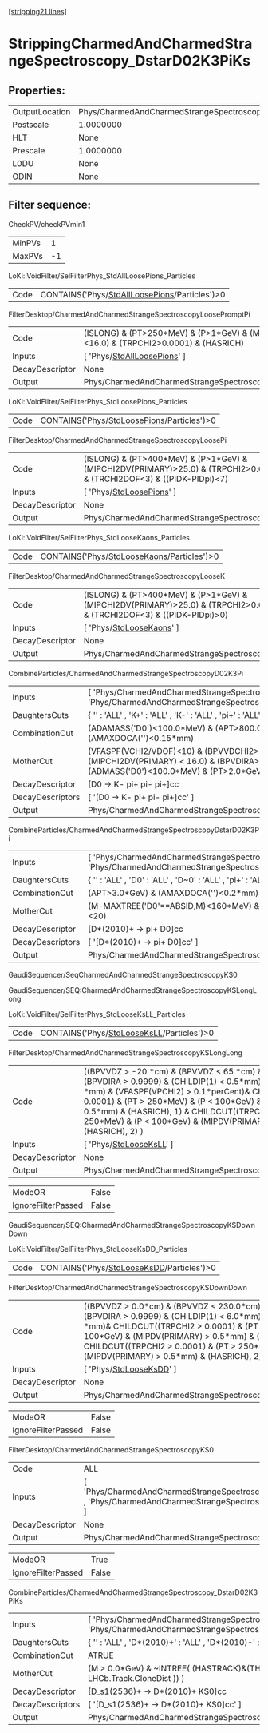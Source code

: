 [[stripping21 lines]](./stripping21-index)

# StrippingCharmedAndCharmedStrangeSpectroscopy_DstarD02K3PiKs

## Properties:

|                |                                                                    |
|----------------|--------------------------------------------------------------------|
| OutputLocation | Phys/CharmedAndCharmedStrangeSpectroscopy_DstarD02K3PiKs/Particles |
| Postscale      | 1.0000000                                                          |
| HLT            | None                                                               |
| Prescale       | 1.0000000                                                          |
| L0DU           | None                                                               |
| ODIN           | None                                                               |

## Filter sequence:

CheckPV/checkPVmin1

|        |     |
|--------|-----|
| MinPVs | 1   |
| MaxPVs | -1  |

LoKi::VoidFilter/SelFilterPhys_StdAllLoosePions_Particles

|      |                                                                                                  |
|------|--------------------------------------------------------------------------------------------------|
| Code | CONTAINS('Phys/[StdAllLoosePions](./stripping21-commonparticles-stdallloosepions)/Particles')\>0 |

FilterDesktop/CharmedAndCharmedStrangeSpectroscopyLoosePromptPi

|                 |                                                                                                      |
|-----------------|------------------------------------------------------------------------------------------------------|
| Code            | (ISLONG) & (PT\>250\*MeV) & (P\>1\*GeV) & (MIPCHI2DV(PRIMARY)\<16.0) & (TRPCHI2\>0.0001) & (HASRICH) |
| Inputs          | [ 'Phys/[StdAllLoosePions](./stripping21-commonparticles-stdallloosepions)' ]                      |
| DecayDescriptor | None                                                                                                 |
| Output          | Phys/CharmedAndCharmedStrangeSpectroscopyLoosePromptPi/Particles                                     |

LoKi::VoidFilter/SelFilterPhys_StdLoosePions_Particles

|      |                                                                                            |
|------|--------------------------------------------------------------------------------------------|
| Code | CONTAINS('Phys/[StdLoosePions](./stripping21-commonparticles-stdloosepions)/Particles')\>0 |

FilterDesktop/CharmedAndCharmedStrangeSpectroscopyLoosePi

|                 |                                                                                                                                           |
|-----------------|-------------------------------------------------------------------------------------------------------------------------------------------|
| Code            | (ISLONG) & (PT\>400\*MeV) & (P\>1\*GeV) & (MIPCHI2DV(PRIMARY)\>25.0) & (TRPCHI2\>0.0001) & (HASRICH) & (TRCHI2DOF\<3) & ((PIDK-PIDpi)\<7) |
| Inputs          | [ 'Phys/[StdLoosePions](./stripping21-commonparticles-stdloosepions)' ]                                                                 |
| DecayDescriptor | None                                                                                                                                      |
| Output          | Phys/CharmedAndCharmedStrangeSpectroscopyLoosePi/Particles                                                                                |

LoKi::VoidFilter/SelFilterPhys_StdLooseKaons_Particles

|      |                                                                                            |
|------|--------------------------------------------------------------------------------------------|
| Code | CONTAINS('Phys/[StdLooseKaons](./stripping21-commonparticles-stdloosekaons)/Particles')\>0 |

FilterDesktop/CharmedAndCharmedStrangeSpectroscopyLooseK

|                 |                                                                                                                                           |
|-----------------|-------------------------------------------------------------------------------------------------------------------------------------------|
| Code            | (ISLONG) & (PT\>400\*MeV) & (P\>1\*GeV) & (MIPCHI2DV(PRIMARY)\>25.0) & (TRPCHI2\>0.0001) & (HASRICH) & (TRCHI2DOF\<3) & ((PIDK-PIDpi)\>0) |
| Inputs          | [ 'Phys/[StdLooseKaons](./stripping21-commonparticles-stdloosekaons)' ]                                                                 |
| DecayDescriptor | None                                                                                                                                      |
| Output          | Phys/CharmedAndCharmedStrangeSpectroscopyLooseK/Particles                                                                                 |

CombineParticles/CharmedAndCharmedStrangeSpectroscopyD02K3Pi

|                  |                                                                                                                                             |
|------------------|---------------------------------------------------------------------------------------------------------------------------------------------|
| Inputs           | [ 'Phys/CharmedAndCharmedStrangeSpectroscopyLooseK' , 'Phys/CharmedAndCharmedStrangeSpectroscopyLoosePi' ]                                |
| DaughtersCuts    | { '' : 'ALL' , 'K+' : 'ALL' , 'K-' : 'ALL' , 'pi+' : 'ALL' , 'pi-' : 'ALL' }                                                                |
| CombinationCut   | (ADAMASS('D0')\<100.0\*MeV) & (APT\>800.0\*MeV) & (AMAXDOCA('')\<0.15\*mm)                                                                  |
| MotherCut        | (VFASPF(VCHI2/VDOF)\<10) & (BPVVDCHI2\>36) & (MIPCHI2DV(PRIMARY) \< 16.0) & (BPVDIRA\>0.9999) & (ADMASS('D0')\<100.0\*MeV) & (PT\>2.0\*GeV) |
| DecayDescriptor  | [D0 -\> K- pi+ pi- pi+]cc                                                                                                                 |
| DecayDescriptors | [ '[D0 -\> K- pi+ pi- pi+]cc' ]                                                                                                         |
| Output           | Phys/CharmedAndCharmedStrangeSpectroscopyD02K3Pi/Particles                                                                                  |

CombineParticles/CharmedAndCharmedStrangeSpectroscopyDstarD02K3Pi

|                  |                                                                                                                     |
|------------------|---------------------------------------------------------------------------------------------------------------------|
| Inputs           | [ 'Phys/CharmedAndCharmedStrangeSpectroscopyD02K3Pi' , 'Phys/CharmedAndCharmedStrangeSpectroscopyLoosePromptPi' ] |
| DaughtersCuts    | { '' : 'ALL' , 'D0' : 'ALL' , 'D~0' : 'ALL' , 'pi+' : 'ALL' , 'pi-' : 'ALL' }                                       |
| CombinationCut   | (APT\>3.0\*GeV) & (AMAXDOCA('')\<0.2\*mm)                                                                           |
| MotherCut        | (M-MAXTREE('D0'==ABSID,M)\<160\*MeV) & (VFASPF(VCHI2/VDOF)\<20)                                                     |
| DecayDescriptor  | [D\*(2010)+ -\> pi+ D0]cc                                                                                         |
| DecayDescriptors | [ '[D\*(2010)+ -\> pi+ D0]cc' ]                                                                                 |
| Output           | Phys/CharmedAndCharmedStrangeSpectroscopyDstarD02K3Pi/Particles                                                     |

GaudiSequencer/SeqCharmedAndCharmedStrangeSpectroscopyKS0

GaudiSequencer/SEQ:CharmedAndCharmedStrangeSpectroscopyKSLongLong

LoKi::VoidFilter/SelFilterPhys_StdLooseKsLL_Particles

|      |                                                                                          |
|------|------------------------------------------------------------------------------------------|
| Code | CONTAINS('Phys/[StdLooseKsLL](./stripping21-commonparticles-stdlooseksll)/Particles')\>0 |

FilterDesktop/CharmedAndCharmedStrangeSpectroscopyKSLongLong

|                 |                                                                                                                                                                                                                                                                                                                                                                                                                     |
|-----------------|---------------------------------------------------------------------------------------------------------------------------------------------------------------------------------------------------------------------------------------------------------------------------------------------------------------------------------------------------------------------------------------------------------------------|
| Code            | ((BPVVDZ \> -20 \*cm) & (BPVVDZ \< 65 \*cm) & (BPVVD \> 1.5\*cm) & (BPVDIRA \> 0.9999) & (CHILDIP(1) \< 0.5\*mm) & (CHILDIP(2) \< 0.5 \*mm) & (VFASPF(VPCHI2) \> 0.1\*perCent)& CHILDCUT((TRPCHI2 \> 0.0001) & (PT \> 250\*MeV) & (P \< 100\*GeV) & (MIPDV(PRIMARY) \> 0.5\*mm) & (HASRICH), 1) & CHILDCUT((TRPCHI2 \> 0.0001) & (PT \> 250\*MeV) & (P \< 100\*GeV) & (MIPDV(PRIMARY) \> 0.5\*mm) & (HASRICH), 2) ) |
| Inputs          | [ 'Phys/[StdLooseKsLL](./stripping21-commonparticles-stdlooseksll)' ]                                                                                                                                                                                                                                                                                                                                             |
| DecayDescriptor | None                                                                                                                                                                                                                                                                                                                                                                                                                |
| Output          | Phys/CharmedAndCharmedStrangeSpectroscopyKSLongLong/Particles                                                                                                                                                                                                                                                                                                                                                       |

|                    |       |
|--------------------|-------|
| ModeOR             | False |
| IgnoreFilterPassed | False |

GaudiSequencer/SEQ:CharmedAndCharmedStrangeSpectroscopyKSDownDown

LoKi::VoidFilter/SelFilterPhys_StdLooseKsDD_Particles

|      |                                                                                          |
|------|------------------------------------------------------------------------------------------|
| Code | CONTAINS('Phys/[StdLooseKsDD](./stripping21-commonparticles-stdlooseksdd)/Particles')\>0 |

FilterDesktop/CharmedAndCharmedStrangeSpectroscopyKSDownDown

|                 |                                                                                                                                                                                                                                                                                                                                                                                    |
|-----------------|------------------------------------------------------------------------------------------------------------------------------------------------------------------------------------------------------------------------------------------------------------------------------------------------------------------------------------------------------------------------------------|
| Code            | ((BPVVDZ \> 0.0\*cm) & (BPVVDZ \< 230.0\*cm) & (BPVVD \> 20.0\*cm) & (BPVDIRA \> 0.9999) & (CHILDIP(1) \< 6.0\*mm) & (CHILDIP(2) \< 6.0 \*mm)& CHILDCUT((TRPCHI2 \> 0.0001) & (PT \> 250\*MeV) & (P \< 100\*GeV) & (MIPDV(PRIMARY) \> 0.5\*mm) & (HASRICH), 1) & CHILDCUT((TRPCHI2 \> 0.0001) & (PT \> 250\*MeV) & (P \< 100\*GeV) & (MIPDV(PRIMARY) \> 0.5\*mm) & (HASRICH), 2) ) |
| Inputs          | [ 'Phys/[StdLooseKsDD](./stripping21-commonparticles-stdlooseksdd)' ]                                                                                                                                                                                                                                                                                                            |
| DecayDescriptor | None                                                                                                                                                                                                                                                                                                                                                                               |
| Output          | Phys/CharmedAndCharmedStrangeSpectroscopyKSDownDown/Particles                                                                                                                                                                                                                                                                                                                      |

|                    |       |
|--------------------|-------|
| ModeOR             | False |
| IgnoreFilterPassed | False |

FilterDesktop/CharmedAndCharmedStrangeSpectroscopyKS0

|                 |                                                                                                                     |
|-----------------|---------------------------------------------------------------------------------------------------------------------|
| Code            | ALL                                                                                                                 |
| Inputs          | [ 'Phys/CharmedAndCharmedStrangeSpectroscopyKSDownDown' , 'Phys/CharmedAndCharmedStrangeSpectroscopyKSLongLong' ] |
| DecayDescriptor | None                                                                                                                |
| Output          | Phys/CharmedAndCharmedStrangeSpectroscopyKS0/Particles                                                              |

|                    |       |
|--------------------|-------|
| ModeOR             | True  |
| IgnoreFilterPassed | False |

CombineParticles/CharmedAndCharmedStrangeSpectroscopy_DstarD02K3PiKs

|                  |                                                                                                                |
|------------------|----------------------------------------------------------------------------------------------------------------|
| Inputs           | [ 'Phys/CharmedAndCharmedStrangeSpectroscopyDstarD02K3Pi' , 'Phys/CharmedAndCharmedStrangeSpectroscopyKS0' ] |
| DaughtersCuts    | { '' : 'ALL' , 'D\*(2010)+' : 'ALL' , 'D\*(2010)-' : 'ALL' , 'KS0' : 'ALL' }                                   |
| CombinationCut   | ATRUE                                                                                                          |
| MotherCut        | (M \> 0.0\*GeV) & ~INTREE( (HASTRACK)&(THASINFO( LHCb.Track.CloneDist )) )                                     |
| DecayDescriptor  | [D_s1(2536)+ -\> D\*(2010)+ KS0]cc                                                                           |
| DecayDescriptors | [ '[D_s1(2536)+ -\> D\*(2010)+ KS0]cc' ]                                                                   |
| Output           | Phys/CharmedAndCharmedStrangeSpectroscopy_DstarD02K3PiKs/Particles                                             |
